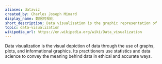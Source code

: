 ```yaml
---
aliases: dataviz
created_by: Charles Joseph Minard
display_name: 数据可视化
short_description: Data visualization is the graphic representation of data and trends.
topic: data-visualization
wikipedia_url: https://en.wikipedia.org/wiki/Data_visualization
---
```

Data visualization is the visual depiction of data through the use of graphs, plots, and informational graphics. Its practitioners use statistics and data science to convey the meaning behind data in ethical and accurate ways.

